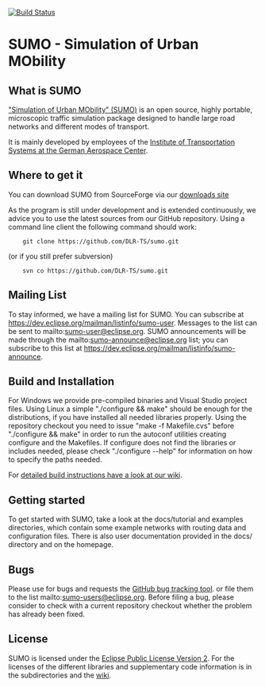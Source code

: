 [![Build Status](https://travis-ci.org/DLR-TS/sumo.svg?branch=master)](https://travis-ci.org/DLR-TS/sumo)

SUMO - Simulation of Urban MObility 
===================================

What is SUMO
------------

["Simulation of Urban MObility" (SUMO)](http://sumo.dlr.de/) is an open source,
highly portable, microscopic traffic simulation package designed to handle
large road networks and different modes of transport.

It is mainly developed by employees of the [Institute of Transportation Systems
at the German Aerospace Center](http://www.dlr.de/ts).


Where to get it
---------------

You can download SUMO from SourceForge via our [downloads site](http://sumo.dlr.de/wiki/Downloads)

As the program is still under development and is extended continuously, we advice you to
use the latest sources from our GitHub repository. Using a command line client
the following command should work:

        git clone https://github.com/DLR-TS/sumo.git

(or if you still prefer subversion)

        svn co https://github.com/DLR-TS/sumo.git


Mailing List
------------

To stay informed, we have a mailing list for SUMO. You can subscribe at
https://dev.eclipse.org/mailman/listinfo/sumo-user.
Messages to the list can be sent to mailto:sumo-user@eclipse.org.
SUMO announcements will be made through the mailto:sumo-announce@eclipse.org list;
you can subscribe to this list at https://dev.eclipse.org/mailman/listinfo/sumo-announce.


Build and Installation
----------------------

For Windows we provide pre-compiled binaries and Visual Studio project files.
Using Linux a simple "./configure && make" should be enough for the distributions, if you
have installed all needed libraries properly. Using the repository checkout you
need to issue "make -f Makefile.cvs" before "./configure && make" in order to run
the autoconf utilities creating configure and the Makefiles.
If configure does not find the libraries or includes needed, please check
"./configure --help" for information on how to specify the paths needed.

For [detailed build instructions have a look at our wiki](http://sumo.dlr.de/wiki/Developer/Main#Build_instructions).


Getting started
---------------

To get started with SUMO, take a look at the docs/tutorial and examples directories,
which contain some example networks with routing data and configuration files.
There is also user documentation provided in the docs/ directory and on the
homepage.


Bugs
----

Please use for bugs and requests the [GitHub bug tracking tool](https://github.com/DLR-TS/sumo/issues).
or file them to the list mailto:sumo-users@eclipse.org. Before
filing a bug, please consider to check with a current repository checkout
whether the problem has already been fixed.


License
-------

SUMO is licensed under the [Eclipse Public License Version 2](https://eclipse.org/legal/epl-v20.html).
For the licenses of the different libraries and supplementary code information is in the
subdirectories and the [wiki](http://sumo.dlr.de/wiki/License).
